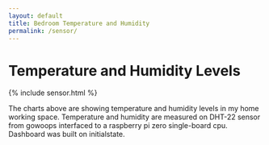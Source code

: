 ```yaml
---
layout: default
title: Bedroom Temperature and Humidity
permalink: /sensor/
---
```


# Temperature and Humidity Levels

{% include sensor.html %}

The charts above are showing temperature and humidity levels in my home working space. Temperature and humidity are measured on DHT-22 sensor from gowoops interfaced to a raspberry pi zero single-board cpu. Dashboard was built on initialstate.

